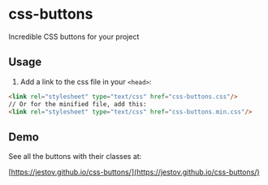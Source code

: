 # css-buttons

Incredible CSS buttons for your project

## Usage

1) Add a link to the css file in your `<head>`:

```html
<link rel="stylesheet" type="text/css" href="css-buttons.css"/>
// Or for the minified file, add this:
<link rel="stylesheet" type="text/css" href="css-buttons.min.css"/>
```

## Demo

See all the buttons with their classes at:

[https://jestov.github.io/css-buttons/](https://jestov.github.io/css-buttons/)
